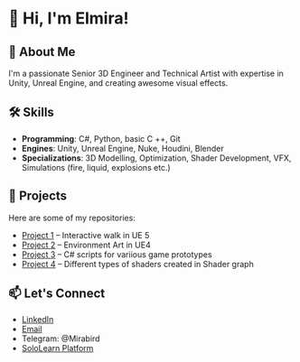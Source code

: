 # 👋 Hi, I'm Elmira!

## 🌟 About Me
I'm  a passionate Senior 3D Engineer and Technical Artist with expertise in Unity, Unreal Engine, and creating awesome visual effects.

## 🛠 Skills
- **Programming**: C#, Python, basic C ++, Git 
- **Engines**: Unity, Unreal Engine, Nuke, Houdini, Blender
- **Specializations**: 3D Modelling, Optimization, Shader Development, VFX, Simulations (fire, liquid, explosions etc.)

## 🚀 Projects
Here are some of my repositories:
- [Project 1](https://github.com/Mirabird/Unreal_Interactive_walk) –  Interactive walk in UE 5
- [Project 2](https://github.com/Mirabird/Unreal_Project4) – Environment Art in UE4
- [Project 3](https://github.com/Mirabird/Unity_Projects_Netology) – C# scripts for variious game prototypes 
- [Project 4](https://github.com/Mirabird/Shaders_in_Shader_graph) – Different types of shaders created in Shader graph

## 📫 Let's Connect
- [LinkedIn](https://www.linkedin.com/in/elmira-elmira-a7260866/)
- [Email](mailto:almira7@inbox.ru)
- Telegram: @Mirabird
- [SoloLearn Platform](https://sololearn.com/profile/31570718)
